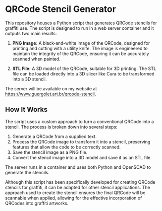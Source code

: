# QRCode Stencil Generator

This repository houses a Python script that generates QRCode stencils for graffiti use. The script is designed to run in a web server container and it outputs two main results:

1. **PNG Image:** A black-and-white image of the QRCode, designed for printing and cutting with a utility knife. The image is engineered to maintain the integrity of the QRCode, ensuring it can be accurately scanned when painted.

2. **STL File:** A 3D model of the QRCode, suitable for 3D printing. The STL file can be loaded directly into a 3D slicer like Cura to be transformed into a 3D stencil.

The server will be available on my website at https://www.guergolet.art.br/qrcode-stencil.

## How It Works

The script uses a custom approach to turn a conventional QRCode into a stencil. The process is broken down into several steps:

1. Generate a QRCode from a supplied text.
2. Process the QRCode image to transform it into a stencil, preserving features that allow the code to be correctly scanned.
3. Save the stencil image as a PNG file.
4. Convert the stencil image into a 3D model and save it as an STL file.

The server runs in a container and uses both Python and OpenSCAD to generate the stencils.

Although this script has been specifically developed for creating QRCode stencils for graffiti, it can be adapted for other stencil applications. The approach used to create the stencil ensures the final QRCode will be scannable when applied, allowing for the effective incorporation of QRCodes into graffiti artworks.
